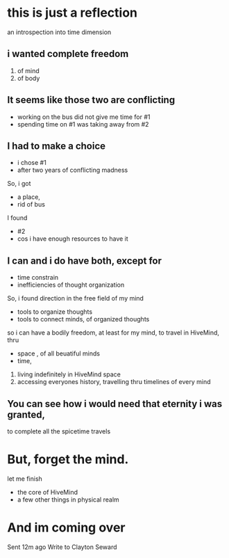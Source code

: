 # this is just a reflection
an introspection into time dimension

## i wanted complete freedom
1. of mind
2. of body

## It seems like those two are conflicting
- working on the bus did not give me time for #1
- spending time on #1 was taking away from #2

## I had to make a choice
- i chose #1
- after two years of conflicting madness

So, i got
- a place,
-  rid of bus

I found
- #2
- cos i have enough resources to have it

## I can and i do have both, except for
- time constrain
- inefficiencies of thought organization

So, i found direction in the free field of my mind
- tools to organize thoughts
- tools to connect minds, of organized thoughts

so i can have a bodily freedom, at least for my mind, to travel in HiveMind, thru
- space , of all beuatiful minds
- time,
1. living indefinitely in HiveMind space
2. accessing everyones history, travelling thru timelines of every mind

## You can see how i would need that eternity i was granted,
to complete all the spicetime travels

# But, forget the mind.
let me finish
- the core of HiveMind
- a few other things in physical realm


# And im coming over
Sent 12m ago
Write to Clayton Seward
